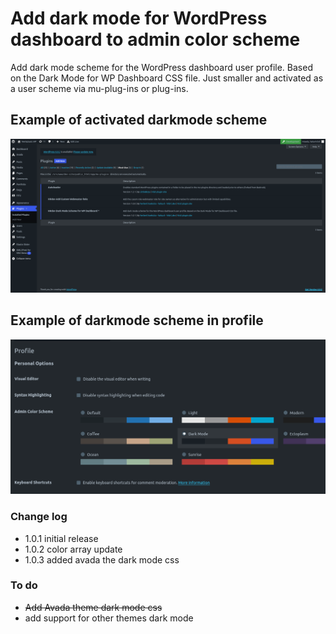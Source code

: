 # Add dark mode for WordPress dashboard to admin color scheme
 Add dark mode scheme for the WordPress dashboard user profile. Based on the Dark Mode for WP Dashboard CSS file. Just smaller and activated as a user scheme via mu-plug-ins or plug-ins.

## Example of activated darkmode scheme

<img src="/images/dark-mode-for-wp-user-scheme.png" />

## Example of darkmode scheme in profile

<img src="/images/dark-mode-for-wp-user-scheme-profile.png" />

### Change log
* 1.0.1 initial release
* 1.0.2 color array update
* 1.0.3 added avada the dark mode css

### To do
* ~~Add Avada theme dark mode css~~
* add support for other themes dark mode
